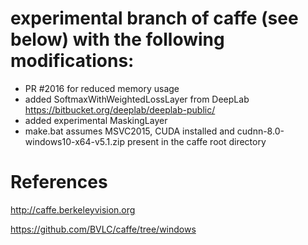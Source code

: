# experimental branch of caffe (see below) with the following modifications:
- PR #2016 for reduced memory usage
- added SoftmaxWithWeightedLossLayer from DeepLab https://bitbucket.org/deeplab/deeplab-public/
- added experimental MaskingLayer
- make.bat assumes MSVC2015, CUDA installed and cudnn-8.0-windows10-x64-v5.1.zip present in the caffe root directory

# References

http://caffe.berkeleyvision.org

https://github.com/BVLC/caffe/tree/windows
